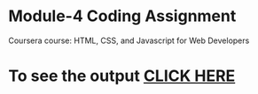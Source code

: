 # Module-4 Coding Assignment

Coursera course: HTML, CSS, and Javascript for Web Developers 

# To see the output [CLICK HERE](https://rvamshi1711.github.io/Coursera-HTML-CSS-and-JavaScript-for-Web-Developers-master/module4-solution-master/index.html) 
